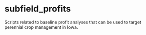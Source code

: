 # subfield_profits
Scripts related to baseline profit analyses that can be used to target perennial crop management in Iowa.
